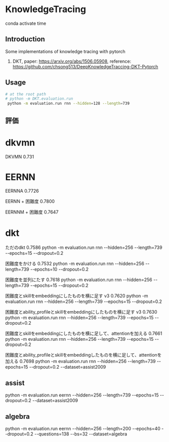 # KnowledgeTracing

conda activate time

## Introduction

Some implementations of knowledge tracing with pytorch

1. DKT, paper: <https://arxiv.org/abs/1506.05908>, reference: <https://github.com/chsong513/DeepKnowledgeTraccing-DKT-Pytorch>

## Usage

```bash
# at the root path
# python -m DKT.evaluation.run
 python -m evaluation.run rnn --hidden=128 --length=739
```

## 評価
# dkvmn
DKVMN
0.731

# EERNN
EERNNA
0.7726

EERNN + 困難度
0.7800

EERNNM + 困難度
0.7647

# dkt
ただのdkt
0.7586 python -m evaluation.run rnn --hidden=256 --length=739 --epochs=15 --dropout=0.2

困難度をかける
0.7532 python -m evaluation.run rnn --hidden=256 --length=739 --epochs=10 --dropout=0.2

困難度を並列にたす
0.7618 python -m evaluation.run rnn --hidden=256 --length=739 --epochs=15 --dropout=0.2

困難度とskillをembeddingにしたものを横に足す v3
0.7620 python -m evaluation.run rnn --hidden=256 --length=739 --epochs=15 --dropout=0.2

困難度とability_profileとskillをembeddingにしたものを横に足す v3
0.7630 python -m evaluation.run rnn --hidden=256 --length=739 --epochs=15 --dropout=0.2

困難度とskillをembeddingにしたものを横に足して、attentionを加える
0.7661 python -m evaluation.run rnn --hidden=256 --length=739 --epochs=15 --dropout=0.2

困難度とability_profileとskillをembeddingしたものを横に足して、attentionを加える
0.7698 python -m evaluation.run rnn --hidden=256 --length=739 --epochs=15 --dropout=0.2 --dataset=assist2009

## assist
python -m evaluation.run eernn --hidden=256 --length=739 --epochs=15 --dropout=0.2 --dataset=assist2009


## algebra
python -m evaluation.run eernn --hidden=256 --length=200 --epochs=40 --dropout=0.2 --questions=138 --bs=32 --dataset=algebra


